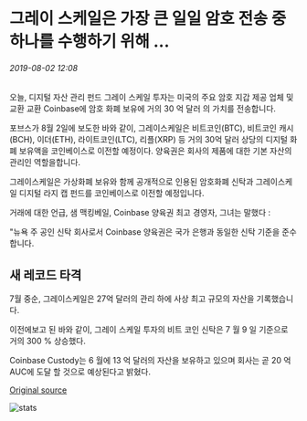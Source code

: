# 그레이 스케일은 가장 큰 일일 암호 전송 중 하나를 수행하기 위해 ...

###### 2019-08-02 12:08

오늘, 디지털 자산 관리 펀드 그레이 스케일 투자는 미국의 주요 암호 지갑 제공 업체 및 교환 교환 Coinbase에 암호 화폐 보유에 거의 30 억 달러 의 가치를 전송합니다.

포브스가 8월 2일에 보도한 바와 같이, 그레이스케일은 비트코인(BTC), 비트코인 캐시(BCH), 이더(ETH), 라이트코인(LTC), 리플(XRP) 등 거의 30억 달러 상당의 디지털 화폐 보유액을 코인베이스로 이전할 예정이다. 양육권은 회사의 제품에 대한 기본 자산의 관리인 역할을합니다.

그레이스케일은 가상화폐 보유와 함께 공개적으로 인용된 암호화폐 신탁과 그레이스케일 디지털 라지 캡 펀드를 코인베이스로 이전할 예정입니다.

거래에 대한 언급, 샘 맥킹베일, Coinbase 양육권 최고 경영자, 그녀는 말했다 :

"뉴욕 주 공인 신탁 회사로서 Coinbase 양육권은 국가 은행과 동일한 신탁 기준을 준수합니다.

## 새 레코드 타격

7월 중순, 그레이스케일은 27억 달러의 관리 하에 사상 최고 규모의 자산을 기록했습니다.

이전에보고 된 바와 같이, 그레이 스케일 투자의 비트 코인 신탁은 7 월 9 일 기준으로 거의 300 % 상승했다.

Coinbase Custody는 6 월에 13 억 달러의 자산을 보유하고 있으며 회사는 곧 20 억 AUC에 도달 할 것으로 예상된다고 밝혔다.

[Original source](https://cointelegraph.com/news/grayscale-to-conduct-one-of-largest-single-day-crypto-transfers)

![stats](https://c.statcounter.com/11760860/0/a89fa40b/1/ "stats")